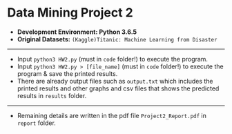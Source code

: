 # Data Mining Project 2
* **Development Environment: Python 3.6.5**
* **Original Datasets:**
`(Kaggle)Titanic: Machine Learning from Disaster`

---
* Input `python3 HW2.py` (must in `code` folder!) to execute the program.
* Input `python3 HW2.py > [file_name]` (must in `code` folder!) to execute the program & save the printed results.
* There are already output files such as `output.txt` which includes the printed results and other graphs and csv files that shows the predicted results in `results` folder.

---
* Remaining details are written in the pdf file `Project2_Report.pdf` in `report` folder.
